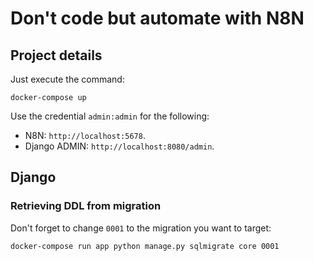 # Don't code but automate with N8N

## Project details

Just execute the command:

    docker-compose up

Use the credential `admin:admin` for the following:

- N8N: `http://localhost:5678`. 
- Django ADMIN: `http://localhost:8080/admin`.

## Django

### Retrieving DDL from migration

Don't forget to change `0001` to the migration you want to target:

    docker-compose run app python manage.py sqlmigrate core 0001
